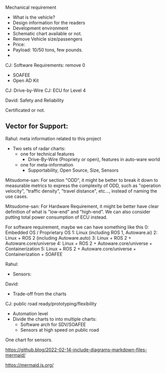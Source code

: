 Mechanical requirement
- What is the vehicle? 
- Design information for the readers
- Development environment
- Schematic chart available or not. 
- Remove Vehicle size/passengers
- Price: 
- Payload: 10/50 tons, few pounds.
- 

CJ: Software Requirements: remove 0 
- SOAFEE
- Open AD Kit

CJ: Drive-by-Wire
CJ: ECU for Level 4

David: Safety and Reliability

Certificated or not. 

Vector for Support:
- 

Rahul: meta information related to this project
- Two sets of radar charts:
	- one for technical features
		- Drive-By-Wire (Propriety or open), features in auto-ware world
	- one for meta-information
		- Supportability, Open Source, Size, Sensors



Mitsudome-san:
For section "ODD", it might be better to break it down to measurable metrics to express the complexity of ODD, such as "operation velocity", "traffic density", "travel distance", etc..., instead of naming the use cases.

Mitsudome-san:
For Hardware Requirement, it might be better have clear definition of what is "low-end" and "high-end". We can also consider putting total power consumption of ECU instead.

For software requirement, maybe we can have something like this
0: Embedded OS / Proprietary OS
1: Linux (including ROS 1, Autoware.ai)
2: Linux + ROS 2 (including Autoware.auto)
3: Linux + ROS 2 + Autoware.core/universe
4: Linux + ROS 2 + Autoware.core/universe + Containerization
5: Linux + ROS 2 + Autoware.core/universe + Containerization + SOAFEE

Rahul:
- Sensors: 

David: 
- Trade-off from the charts

CJ: public road ready/prototyping/flexibility

- Automation level 
- Divide the charts to into multiple charts: 
	- Software arch for SDV/SOAFEE
	- Sensors at high speed on public road


One chart for sensors.


https://github.blog/2022-02-14-include-diagrams-markdown-files-mermaid/


https://mermaid.js.org/